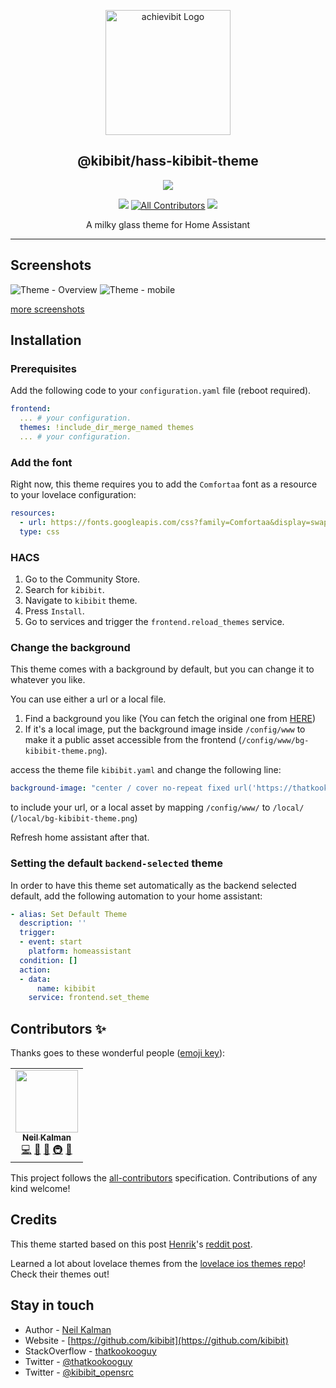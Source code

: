 <p align="center">
  <a href="https://github.com/Kibibit/hass-kibibit-theme/" target="blank"><img src="https://thatkookooguy.github.io/https-assets/hassio-theme-logo.png" width="200" alt="achievibit Logo" />
  </a>
  <h2 align="center">
    @kibibit/hass-kibibit-theme
  </h2>
</p>
<p align="center">
  <a href="https://www.npmjs.com/package/@kibibit/hass-kibibit-theme"><img src="https://img.shields.io/npm/v/@kibibit/hass-kibibit-theme/latest.svg?style=for-the-badge&logo=npm&color=CB3837"></a>
</p>
<p align="center">
  <a href="https://github.com/custom-components/hacs"><img src="https://img.shields.io/badge/HACS-Default-orange.svg?style=flat-square"></a>
    <!-- ALL-CONTRIBUTORS-BADGE:START - Do not remove or modify this section -->
<a href="#contributors-"><img src="https://img.shields.io/badge/all_contributors-1-orange.svg?style=flat-square" alt="All Contributors"></a>
<!-- ALL-CONTRIBUTORS-BADGE:END -->
  <a href="https://imgur.com/gallery/SQJNbWb"><img src="https://img.shields.io/badge/Screenshots-Click_Here-ff3860.svg?style=flat-square"></a>
</p>
<p align="center">
  A milky glass theme for Home Assistant
</p>
<hr>

## Screenshots
![Theme - Overview](https://thatkookooguy.github.io/https-assets/dashboard-example.png)
![Theme - mobile](https://thatkookooguy.github.io/https-assets/mobile.png)

[more screenshots](https://imgur.com/gallery/SQJNbWb)

## Installation

### Prerequisites

Add the following code to your `configuration.yaml` file (reboot required).

```yaml
frontend:
  ... # your configuration.
  themes: !include_dir_merge_named themes
  ... # your configuration.
```

### Add the font
Right now, this theme requires you to add the `Comfortaa` font as a resource to your lovelace configuration:
```yaml
resources:
  - url: https://fonts.googleapis.com/css?family=Comfortaa&display=swap
  type: css
```

### HACS

1. Go to the Community Store.
2. Search for `kibibit`.
3. Navigate to `kibibit` theme.
4. Press `Install`.
6. Go to services and trigger the `frontend.reload_themes` service.

### Change the background

This theme comes with a background by default, but you can change it to whatever you like.

You can use either a url or a local file.

1. Find a background you like (You can fetch the original one from [HERE](https://thatkookooguy.github.io/https-assets/bg-kibibit-theme.png))
2. If it's a local image, put the background image inside `/config/www` to make it a public asset accessible from the frontend (`/config/www/bg-kibibit-theme.png`).

access the theme file `kibibit.yaml` and change the following line:

```yaml
background-image: "center / cover no-repeat fixed url('https://thatkookooguy.github.io/https-assets/bg-kibibit-theme.png')"
```

to include your url, or a local asset by mapping `/config/www/` to `/local/` (`/local/bg-kibibit-theme.png`)

Refresh home assistant after that.

### Setting the default `backend-selected` theme
In order to have this theme set automatically as the backend selected default, add the following automation to your home assistant:
```yaml
- alias: Set Default Theme
  description: ''
  trigger:
  - event: start
    platform: homeassistant
  condition: []
  action:
  - data:
      name: kibibit
    service: frontend.set_theme
```

## Contributors ✨

Thanks goes to these wonderful people ([emoji key](https://allcontributors.org/docs/en/emoji-key)):

<!-- ALL-CONTRIBUTORS-LIST:START - Do not remove or modify this section -->
<!-- prettier-ignore-start -->
<!-- markdownlint-disable -->
<table>
  <tr>
    <td align="center"><a href="http://thatkookooguy.kibibit.io/"><img src="https://avatars3.githubusercontent.com/u/10427304?v=4?s=100" width="100px;" alt=""/><br /><sub><b>Neil Kalman</b></sub></a><br /><a href="https://github.com/kibibit/hass-kibibit-theme/commits?author=Thatkookooguy" title="Code">💻</a> <a href="https://github.com/kibibit/hass-kibibit-theme/commits?author=Thatkookooguy" title="Documentation">📖</a> <a href="#design-Thatkookooguy" title="Design">🎨</a> <a href="#infra-Thatkookooguy" title="Infrastructure (Hosting, Build-Tools, etc)">🚇</a> <a href="#maintenance-Thatkookooguy" title="Maintenance">🚧</a></td>
  </tr>
</table>

<!-- markdownlint-restore -->
<!-- prettier-ignore-end -->

<!-- ALL-CONTRIBUTORS-LIST:END -->

This project follows the [all-contributors](https://github.com/all-contributors/all-contributors) specification. Contributions of any kind welcome!

## Credits

This theme started based on this post [Henrik](https://www.reddit.com/user/Trollet_/)'s [reddit post](https://www.reddit.com/r/homeassistant/comments/c4s28m/my_current_lovelace_ui_constructive_feedback_is/).

Learned a lot about lovelace themes from the [lovelace ios themes repo](https://github.com/basnijholt/lovelace-ios-themes)!
Check their themes out!

## Stay in touch

- Author - [Neil Kalman](https://github.com/thatkookooguy)
- Website - [https://github.com/kibibit](https://github.com/kibibit)
- StackOverflow - [thatkookooguy](https://stackoverflow.com/users/1788884/thatkookooguy)
- Twitter - [@thatkookooguy](https://twitter.com/thatkookooguy)
- Twitter - [@kibibit_opensrc](https://twitter.com/kibibit_opensrc)
